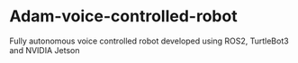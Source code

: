 # Adam-voice-controlled-robot
Fully autonomous voice controlled robot developed using ROS2, TurtleBot3 and NVIDIA Jetson
